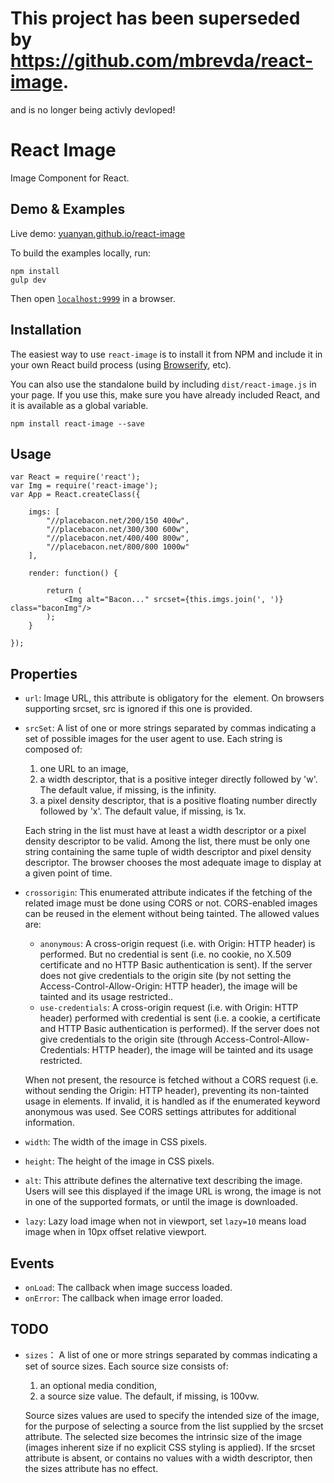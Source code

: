 This project has been superseded by https://github.com/mbrevda/react-image.
===
and is no longer being activly devloped!


React Image
=================

Image Component for React.

## Demo & Examples

Live demo: [yuanyan.github.io/react-image](http://yuanyan.github.io/react-image/)

To build the examples locally, run:

```
npm install
gulp dev
```

Then open [`localhost:9999`](http://localhost:9999) in a browser.

## Installation

The easiest way to use `react-image` is to install it from NPM and include it in your own React build process (using [Browserify](http://browserify.org), etc).

You can also use the standalone build by including `dist/react-image.js` in your page. If you use this, make sure you have already included React, and it is available as a global variable.

```
npm install react-image --save
```

## Usage

```
var React = require('react');
var Img = require('react-image');
var App = React.createClass({

    imgs: [
        "//placebacon.net/200/150 400w",
        "//placebacon.net/300/300 600w",
        "//placebacon.net/400/400 800w",
        "//placebacon.net/800/800 1000w"
    ],

    render: function() {

        return (
            <Img alt="Bacon..." srcset={this.imgs.join(', ')} class="baconImg"/>
        );
    }

});
```

## Properties

* `url`: Image URL, this attribute is obligatory for the <img> element. On browsers supporting srcset, src is ignored if this one is provided.
* `srcSet`: A list of one or more strings separated by commas indicating a set of possible images for the user agent to use. Each string is composed of:
    1. one URL to an image,
    2. a width descriptor, that is a positive integer directly followed by 'w'. The default value, if missing, is the infinity.
    3. a pixel density descriptor, that is a positive floating number directly followed by 'x'. The default value, if missing, is 1x.

    Each string in the list must have at least a width descriptor or a pixel density descriptor to be valid. Among the list, there must be only one string containing the same tuple of width descriptor and pixel density descriptor.
    The browser chooses the most adequate image to display at a given point of time.

* `crossorigin`: This enumerated attribute indicates if the fetching of the related image must be done using CORS or not. CORS-enabled images can be reused in the <canvas> element without being tainted. The allowed values are:
    * `anonymous`: A cross-origin request (i.e. with Origin: HTTP header) is performed. But no credential is sent (i.e. no cookie, no X.509 certificate and no HTTP Basic authentication is sent). If the server does not give credentials to the origin site (by not setting the Access-Control-Allow-Origin: HTTP header), the image will be tainted and its usage restricted..
    * `use-credentials`: A cross-origin request (i.e. with Origin: HTTP header) performed with credential is sent (i.e. a cookie, a certificate and HTTP Basic authentication is performed). If the server does not give credentials to the origin site (through Access-Control-Allow-Credentials: HTTP header), the image will be tainted and its usage restricted.
     
    When not present, the resource is fetched without a CORS request (i.e. without sending the Origin: HTTP header), preventing its non-tainted usage in <canvas> elements. If invalid, it is handled as if the enumerated keyword anonymous was used. See CORS settings attributes for additional information.
     
* `width`: The width of the image in CSS pixels.
* `height`: The height of the image in CSS pixels.
* `alt`: This attribute defines the alternative text describing the image. Users will see this displayed if the image URL is wrong, the image is not in one of the supported formats, or until the image is downloaded.
* `lazy`: Lazy load image when not in viewport, set `lazy=10` means load image when in 10px offset relative viewport.

## Events
* `onLoad`: The callback when image success loaded.
* `onError`: The callback when image error loaded.

## TODO

* `sizes`： A list of one or more strings separated by commas indicating a set of source sizes. Each source size consists of:
    1. an optional media condition,
    2. a source size value. The default, if missing, is 100vw.
    
    Source sizes values are used to specify the intended size of the image, for the purpose of selecting a source from the list supplied by the srcset attribute. The selected size becomes the intrinsic size of the image (images inherent size if no explicit CSS styling is applied). If the srcset attribute is absent, or contains no values with a width descriptor, then the sizes attribute has no effect.
